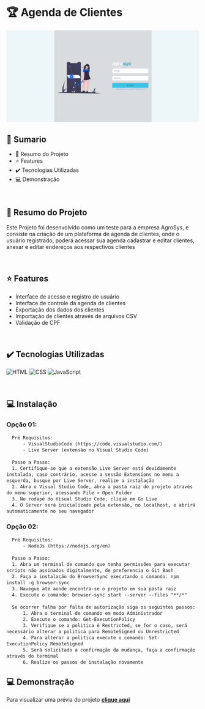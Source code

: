 # 🏆 Agenda de Clientes

<img src="./assets/images/screenshot.png" alt="imagem do projeto">

<br>

## 📎 Sumario
- 📌 Resumo do Projeto
- ⭐ Features
- ✔️ Tecnologias Utilizadas
- 💻 Demonstração

<br>

## 📌 Resumo do Projeto
Este Projeto foi desenvolvido como um teste para a empresa AgroSys, e consiste na criação de um plataforma de agenda de clientes, onde o usuário registrado, poderá acessar sua agenda cadastrar e editar clientes, anexar e editar endereços aos respectivos clientes

<br>

## ⭐ Features
  - Interface de acesso e registro de usuário
  - Interface de controle da agenda de clientes
  - Exportação dos dados dos clientes
  - Importação de clientes através de arquivos CSV
  - Validação de CPF

<br>

## ✔️ Tecnologias Utilizadas
![HTML](https://img.shields.io/badge/HTML5-E34F26?style=for-the-badge&logo=html5&logoColor=white)
![CSS](https://img.shields.io/badge/CSS3-1572B6?style=for-the-badge&logo=css3&logoColor=white)
![JavaScript](https://img.shields.io/badge/JavaScript-323330?style=for-the-badge&logo=javascript&logoColor=F7DF1E)

<br>

## 💻 Instalação
  ### Opção 01:
      Pré Requisitos:
          - VisualStudioCode (https://code.visualstudio.com/)
          - Live Server (extensão no Visual Studio Code)
  
      Passo a Passo:
      1. Certifique-se que a extensão Live Server está devidamente instalada, caso contrário, acesse a sessão Extensions no menu a esquerda, busque por Live Server, realize a instalação
      2. Abra o Visual Studio Code, abra a pasta raiz do projeto através do menu superior, acessando File > Open Folder
      3. No rodapé do Visual Studio Code, clique em Go Live
      4. O Server será inicializado pela extensão, no localhost, e abrirá automaticamente no seu navegador
  
  ### Opção 02:
      Pré Requisitos:
          - NodeJs (https://nodejs.org/en)
      
      Passo a Passo:
      1. Abra um terminal de comando que tenha permissões para executar scripts não assinados digitalmente, de preferencia o Git Bash
      2. Faça a instalação do BrowserSync executando o comando: npm install -g browser-sync
      3. Navegue até aonde encontra-se o projeto em sua pasta raiz
      4. Execute o comando: browser-sync start --server --files "**/*"
  
      Se ocorrer falha por falta de autorização siga os seguintes passos:
          1. Abra o terminal de comando em modo Administrador
          2. Execute o comando: Get-ExecutionPolicy
          3. Verifique se a politica é Restricted, se for o caso, será necessário alterar a politica para RemoteSigned ou Unrestricted
          4. Para alterar a politica execute o comando: Set-ExecutionPolicy RemoteSigned
          5. Será solicitado a confirmação da mudança, faça a confirmação através do terminal
          6. Realize os passos de instalação novamente

## 💻 Demonstração
Para visualizar uma prévia do projeto <a href="https://clients-book-zeta.vercel.app/" target="_blank"><b>clique aqui</b></a>

<br>
